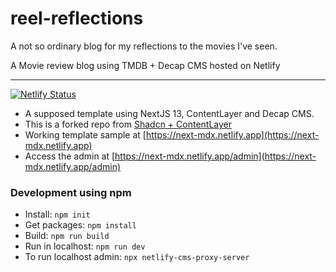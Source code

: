# reel-reflections

A not so ordinary blog for my reflections to the movies I've seen.

A Movie review blog using TMDB + Decap CMS hosted on Netlify

---

[![Netlify Status](https://api.netlify.com/api/v1/badges/d262ec95-f7af-4b86-9e47-740ebbdb3a95/deploy-status)](https://app.netlify.com/sites/reel-reflections/deploys)

- A supposed template using NextJS 13, ContentLayer and Decap CMS.
- This is a forked repo from [Shadcn + ContentLayer](https://github.com/shadcn/next-contentlayer)
- Working template sample at [https://next-mdx.netlify.app](https://next-mdx.netlify.app)
- Access the admin at [https://next-mdx.netlify.app/admin](https://next-mdx.netlify.app/admin)

### Development using npm

- Install: `npm init`
- Get packages: `npm install`
- Build: `npm run build`
- Run in localhost: `npm run dev`
- To run localhost admin: `npx netlify-cms-proxy-server`
